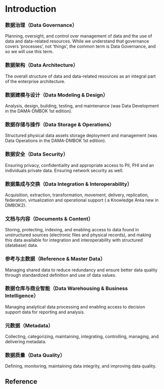 # Introduction

### 数据治理（Data Governance）

Planning, oversight, and control over management of data and the use of data and data-related resources. While we understand that governance covers ‘processes’, not ‘things’, the common term is Data Governance, and so we will use this term.

### 数据架构（Data Architecture）

The overall structure of data and data-related resources as an integral part of the enterprise architecture.

### 数据建模与设计（Data Modeling & Design）

Analysis, design, building, testing, and maintenance (was Data Development in the DAMA-DMBOK 1st edition).

### 数据存储与操作（Data Storage & Operations）

Structured physical data assets storage deployment and management (was Data Operations in the DAMA-DMBOK 1st edition).

### 数据安全（Data Security）

Ensuring privacy, confidentiality and appropriate access to PII, PHI and an individuals private data. Ensuring network security as well.

### 数据集成与交换（Data Integration & Interoperability）

Acquisition, extraction, transformation, movement, delivery, replication, federation, virtualization and operational support ( a Knowledge Area new in DMBOK2).

### 文档与内容（Documents & Content）

Storing, protecting, indexing, and enabling access to data found in unstructured sources (electronic files and physical records), and making this data available for integration and interoperability with structured (database) data.

### 参考与主数据（Reference & Master Data）

Managing shared data to reduce redundancy and ensure better data quality through standardized definition and use of data values.

### 数据仓库与商业智能（Data Warehousing & Business Intelligence）

Managing analytical data processing and enabling access to decision support data for reporting and analysis.

### 元数据（Metadata）

Collecting, categorizing, maintaining, integrating, controlling, managing, and delivering metadata.

### 数据质量（Data Quality）

Defining, monitoring, maintaining data integrity, and improving data quality.

## Reference